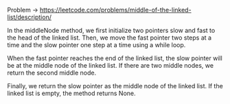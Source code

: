 Problem -> <https://leetcode.com/problems/middle-of-the-linked-list/description/>


In the middleNode method, we first initialize two pointers slow and fast to the head of the linked list. Then, we move the fast pointer two steps at a time and the slow pointer one step at a time using a while loop.

When the fast pointer reaches the end of the linked list, the slow pointer will be at the middle node of the linked list. If there are two middle nodes, we return the second middle node.

Finally, we return the slow pointer as the middle node of the linked list. If the linked list is empty, the method returns None.
